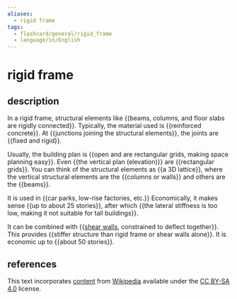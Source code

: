 ```yaml
---
aliases:
  - rigid frame
tags:
  - flashcard/general/rigid_frame
  - language/in/English
---
```


# rigid frame

## description

In a rigid frame, structural elements like {{beams, columns, and floor slabs are rigidly connected}}. Typically, the material used is {{reinforced concrete}}. At {{junctions joining the structural elements}}, the joints are {{fixed and rigid}}. <!--SR:!2024-06-04,16,290!2024-07-21,50,290!2024-08-05,63,310!2024-06-05,17,290-->

Usually, the building plan is {{open and are rectangular grids, making space planning easy}}. Even {{the vertical plan (elevation)}} are {{rectangular grids}}. You can think of the structural elements as {{a 3D lattice}}, where the vertical structural elements are the {{columns or walls}} and others are the {{beams}}. <!--SR:!2024-07-09,41,290!2024-06-04,16,290!2024-07-21,48,290!2024-07-29,57,310!2024-07-19,46,290!2024-07-26,55,310-->

It is used in {{car parks, low-rise factories, etc.}} Economically, it makes sense {{up to about 25 stories}}, after which {{the lateral stiffness is too low, making it not suitable for tall buildings}}. <!--SR:!2024-06-04,16,290!2024-08-06,64,310!2024-07-20,49,290-->

It can be combined with {{[shear walls](shear%20wall.md), constrained to deflect together}}. This provides {{stiffer structure than rigid frame or shear walls alone}}. It is economic up to {{about 50 stories}}. <!--SR:!2024-07-07,39,290!2024-07-28,56,310!2024-07-09,40,290-->

## references

This text incorporates [content](https://en.wikipedia.org/wiki/rigid_frame) from [Wikipedia](Wikipedia.md) available under the [CC BY-SA 4.0](https://creativecommons.org/licenses/by-sa/4.0/) license.
